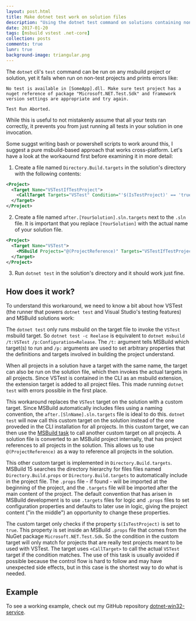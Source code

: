 ```yaml
---
layout: post.html
title: Make dotnet test work on solution files
description: "Using the dotnet test command on solutions containing non-test projects currently erros. Here's a workaround."
date: 2017-01-20
tags: [msbuild vstest .net-core]
collection: posts
comments: true
lunr: true
background-image: triangular.png
---
```


The `dotnet` cli's `test` command can be run on any msbuild project or solution, yet it fails when run on non-test projects and prints errors like:

```
No test is available in [SomeApp].dll. Make sure test project has a nuget reference of package "Microsoft.NET.Test.Sdk" and framework version settings are appropriate and try again.

Test Run Aborted.
```

While this is useful to not mistakenly assume that all your tests ran correctly, it prevents you from just running all tests in your solution in one invocation.

Some suggst writing bash or powershell scripts to work around this, I suggest a pure msbuild-based approach that works cross-platform. Let's have a look at the workaournd first before examining it in more detail:

1. Create a file named `Directory.Build.targets` in the solution's directory with the following contents:

```xml
<Project>
  <Target Name="VSTestIfTestProject">
    <CallTarget Targets="VSTest" Condition="'$(IsTestProject)' == 'true'" />
  </Target>
</Project>
```

2. Create a file named `after.[YourSolution].sln.targets` next to the `.sln` file. It is important that you replace `[YourSolution]` with the actual name of your solution file.

```xml
<Project>
  <Target Name="VSTest">
    <MSBuild Projects="@(ProjectReference)" Targets="VSTestIfTestProject" />
  </Target>
</Project>
```

3. Run `dotnet test` in the solution's directory and it should work just fine.

## How does it work?

To understand this workaround, we need to know a bit about how VSTest (the runner that powers `dotnet test` and Visual Studio's testing features) and MSBuild solutions work:

The `dotnet test` only runs msbuild on the target file to invoke the `VSTest` msbuild target. So `dotnet test -c Reelase` is equivalent to `dotnet msbuild /t:VSTest /p:Configuration=Release`. The `/t:` argument tells MSBuild which target(s) to run and `/p:` arguments are used to set arbitrary properties that the definitions and targets involved in building the project understand.

When all projects in a solution have a target with the same name, the target can also be run on the solution file, which then invokes the actual targets in all projects. Since VSTest is contained in the CLI as an msbuild extension, the extension target is added to all project files.
This made running `dotnet test` with errors possible in the first place.

This workaround replaces the `VSTest` target on the solution with a custom target. Since MSBuild automatically includes files using a naming convention, the `after.[SlnName].sln.targets` file is ideal to do this. `dotnet test` will now call this custom target on the solution instead of the one proveded in the CLI installation for all projects. In this custom target, we can then use the [MSBuild task](https://docs.microsoft.com/en-us/visualstudio/msbuild/msbuild-task) to call another custom target on all projects. A solution file is converted to an MSBuild project internally, that has project references to all projects in the solution. This allows us to use `@(ProjectReference)` as a way to reference all projects in the solution.

This other custom target is implemented in `Directory.Build.targets`. MSBuild 15 searches the directory hierarchy for files files named `Directory.Build.props` or `Directory.Build.targets` to automatically include in the project file. The `.props` file - if found - will be imported at the beginning of the project, and the `.targets` file will be imported after the main content of the project. The default convention that has arisen in MSBuild development is to use `.targets` files for logic and `.props` files to set configuration properties and defaults to later use in logic, giving the project content ("in the middle") an opportunity to change these properties.

The custom target only checks if the property `$(IsTestProject)` is set to `true`. This property is set inside an MSBuild `.props` file that comes from the NuGet package `Microsoft.NET.Test.Sdk`. So the condition in the custom target will only match for projects that are really test projects meant to be used with VSTest. The target uses `<CallTarget>` to call the actual `VSTest` target if the condition matches. The use of this task is usually avoided if possible because the control flow is hard to follow and may have unexpected side effects, but in this case is the shortest way to do what is needed.

## Example

To see a working example, check out my GitHub repository [dotnet-win32-service](https://github.com/dasMulli/dotnet-win32-service/tree/a87bad6642c35afe906bf3dec5bd6a5acb237948).